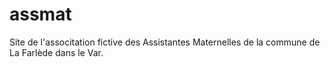 # assmat

Site de l'associtation fictive des Assistantes Maternelles de la commune de La Farlède dans le Var.


